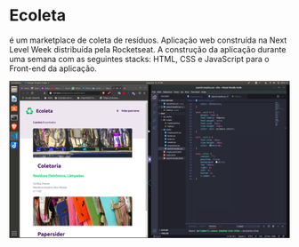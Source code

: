 # Ecoleta

é um marketplace de coleta de resíduos.
Aplicação web construída na Next Level Week distribuída pela Rocketseat. A construção da aplicação durante uma semana com as seguintes stacks: HTML, CSS e JavaScript para o Front-end da aplicação. 

<img  src="https://github.com/Delismachado/Ecoleta/blob/master/Screenshot%20from%202020-06-03%2021-34-25.png"/>

